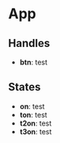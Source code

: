 <!-- firescout-component -->

# App

## Handles
- **btn**: test

## States
- **on**: test
- **ton**: test
- **t2on**: test
- **t3on**: test



